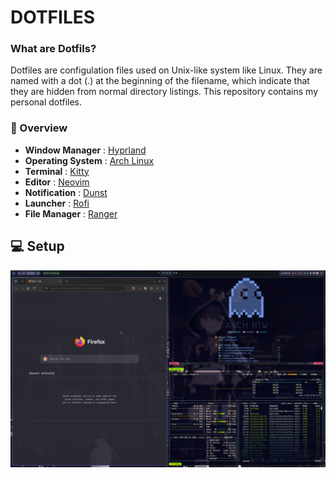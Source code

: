 # DOTFILES

### What are Dotfils?
Dotfiles are configulation files used on Unix-like system like Linux. They are 
named with a dot (.) at the beginning of the filename, which indicate that they
are hidden from normal directory listings. This repository contains my personal
dotfiles.

### 💾 Overview
- **Window Manager** : [Hyprland](https://github.com/hyprwm/Hyprland)
- **Operating System** : [Arch Linux](https://archlinux.org/)
- **Terminal** : [Kitty](https://sw.kovidgoyal.net/kitty/)
- **Editor** : [Neovim](https://neovim.io/https://neovim.io/)
- **Notification** : [Dunst](https://github.com/dunst-project/dunst)
- **Launcher** : [Rofi](https://github.com/davatorium/rofi)
- **File Manager** : [Ranger](https://github.com/ranger/ranger)

## 💻 Setup

![Screenshots](.screenshots/hyprland_scr.png)

## 


